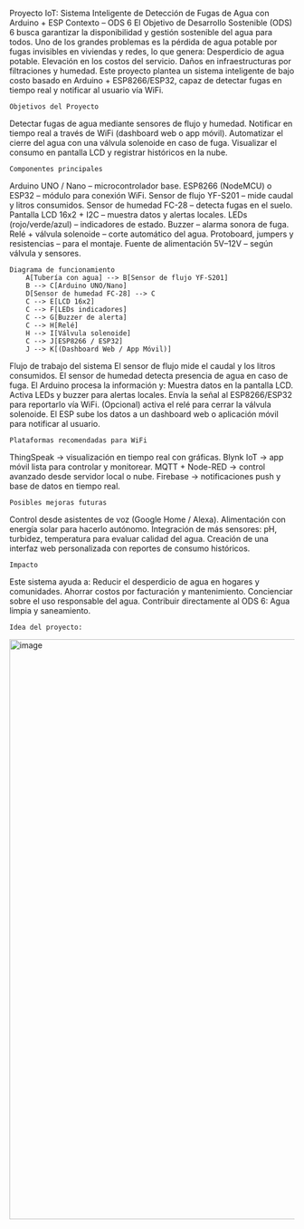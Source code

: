 Proyecto IoT: Sistema Inteligente de Detección de Fugas de Agua con Arduino + ESP
    Contexto – ODS 6
El Objetivo de Desarrollo Sostenible (ODS) 6 busca garantizar la disponibilidad y gestión sostenible del agua para todos.
Uno de los grandes problemas es la pérdida de agua potable por fugas invisibles en viviendas y redes, lo que genera:
Desperdicio de agua potable.
Elevación en los costos del servicio.
Daños en infraestructuras por filtraciones y humedad.
Este proyecto plantea un sistema inteligente de bajo costo basado en Arduino + ESP8266/ESP32, capaz de detectar fugas en tiempo real y notificar al usuario vía WiFi.

    Objetivos del Proyecto
Detectar fugas de agua mediante sensores de flujo y humedad.
Notificar en tiempo real a través de WiFi (dashboard web o app móvil).
Automatizar el cierre del agua con una válvula solenoide en caso de fuga.
Visualizar el consumo en pantalla LCD y registrar históricos en la nube.

    Componentes principales
Arduino UNO / Nano – microcontrolador base.
ESP8266 (NodeMCU) o ESP32 – módulo para conexión WiFi.
Sensor de flujo YF-S201 – mide caudal y litros consumidos.
Sensor de humedad FC-28 – detecta fugas en el suelo.
Pantalla LCD 16x2 + I2C – muestra datos y alertas locales.
LEDs (rojo/verde/azul) – indicadores de estado.
Buzzer – alarma sonora de fuga.
Relé + válvula solenoide – corte automático del agua.
Protoboard, jumpers y resistencias – para el montaje.
Fuente de alimentación 5V–12V – según válvula y sensores.

    Diagrama de funcionamiento
        A[Tubería con agua] --> B[Sensor de flujo YF-S201]
        B --> C[Arduino UNO/Nano]
        D[Sensor de humedad FC-28] --> C
        C --> E[LCD 16x2]
        C --> F[LEDs indicadores]
        C --> G[Buzzer de alerta]
        C --> H[Relé]
        H --> I[Válvula solenoide]
        C --> J[ESP8266 / ESP32]
        J --> K[(Dashboard Web / App Móvil)]

   Flujo de trabajo del sistema
El sensor de flujo mide el caudal y los litros consumidos.
El sensor de humedad detecta presencia de agua en caso de fuga.
El Arduino procesa la información y:
Muestra datos en la pantalla LCD.
Activa LEDs y buzzer para alertas locales.
Envía la señal al ESP8266/ESP32 para reportarlo vía WiFi.
(Opcional) activa el relé para cerrar la válvula solenoide.
El ESP sube los datos a un dashboard web o aplicación móvil para notificar al usuario.

    Plataformas recomendadas para WiFi
ThingSpeak → visualización en tiempo real con gráficas.
Blynk IoT → app móvil lista para controlar y monitorear.
MQTT + Node-RED → control avanzado desde servidor local o nube.
Firebase → notificaciones push y base de datos en tiempo real.

    Posibles mejoras futuras
Control desde asistentes de voz (Google Home / Alexa).
Alimentación con energía solar para hacerlo autónomo.
Integración de más sensores: pH, turbidez, temperatura para evaluar calidad del agua.
Creación de una interfaz web personalizada con reportes de consumo históricos.

    Impacto
Este sistema ayuda a:
Reducir el desperdicio de agua en hogares y comunidades.
Ahorrar costos por facturación y mantenimiento.
Concienciar sobre el uso responsable del agua.
Contribuir directamente al ODS 6: Agua limpia y saneamiento.

    Idea del proyecto:
<img width="1536" height="1024" alt="image" src="https://github.com/user-attachments/assets/da78cc03-fea2-42d7-ae73-adeb65107bcb" />
